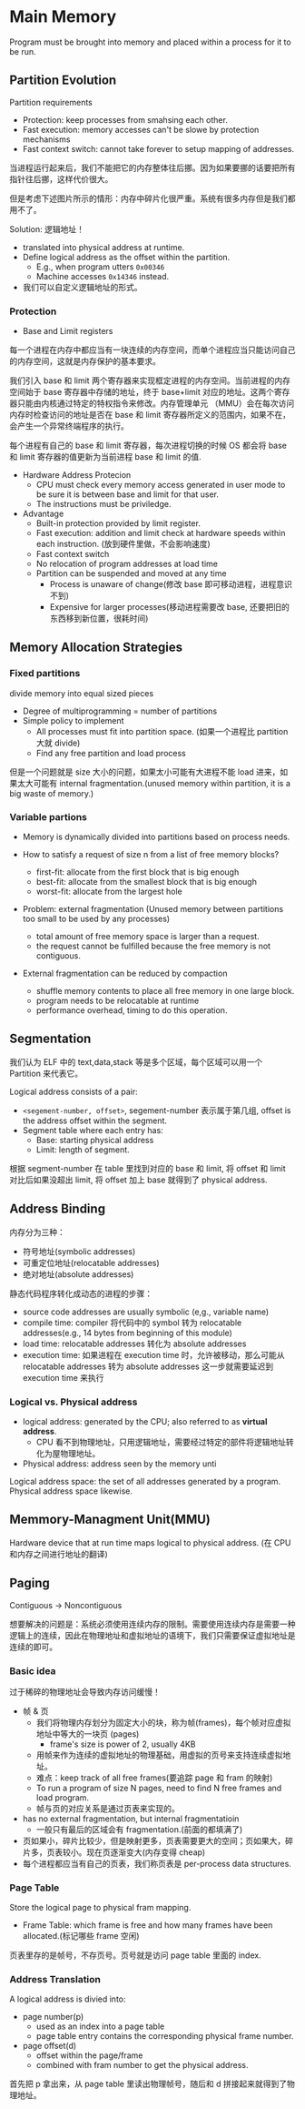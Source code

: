# Main Memory

Program must be brought into memory and placed within a process for it to be run.

## Partition Evolution

Partition requirements

- Protection: keep processes from smahsing each other.
- Fast execution: memory accesses can't be slowe by protection mechanisms
- Fast context switch: cannot take forever to setup mapping of addresses.

当进程运行起来后，我们不能把它的内存整体往后挪。因为如果要挪的话要把所有指针往后挪，这样代价很大。

但是考虑下述图片所示的情形：内存中碎片化很严重。系统有很多内存但是我们都用不了。

Solution: 逻辑地址！

- translated into physical address at runtime.
- Define logical address as the offset within the partition.
    - E.g., when program utters `0x00346`
    - Machine accesses `0x14346` instead.
- 我们可以自定义逻辑地址的形式。

### Protection

- Base and Limit registers

每一个进程在内存中都应当有一块连续的内存空间，而单个进程应当只能访问自己的内存空间，这就是内存保护的基本要求。

我们引入 base 和 limit 两个寄存器来实现框定进程的内存空间。当前进程的内存空间始于 base 寄存器中存储的地址，终于 base+limit 对应的地址。这两个寄存器只能由内核通过特定的特权指令来修改。内存管理单元 （MMU）会在每次访问内存时检查访问的地址是否在 base 和 limit 寄存器所定义的范围内，如果不在，会产生一个异常终端程序的执行。

每个进程有自己的 base 和 limit 寄存器，每次进程切换的时候 OS 都会将 base 和 limit 寄存器的值更新为当前进程 base 和 limit 的值.

- Hardware Address Protecion
    - CPU must check every memory access generated in user mode to be sure it is between base and limit for that user.
    - The instructions must be priviledge.
- Advantage
    - Built-in protection provided by limit register.
    - Fast execution: addition and limit check at hardware speeds within each instruction. (放到硬件里做，不会影响速度)
    - Fast context switch
    - No relocation of program addresses at load time
    - Partition can be suspended and moved at any time
        - Process is unaware of change(修改 base 即可移动进程，进程意识不到)
        - Expensive for larger processes(移动进程需要改 base, 还要把旧的东西移到新位置，很耗时间)

## Memory Allocation Strategies

### Fixed partitions

divide memory into equal sized pieces

- Degree of multiprogramming = number of partitions
- Simple policy to implement
    - All processes must fit into partition space. (如果一个进程比 partition 大就 divide)
    - Find any free partition and load process

但是一个问题就是 size 大小的问题，如果太小可能有大进程不能 load 进来，如果太大可能有 internal fragmentation.(unused memory within partition, it is a big waste of memory.)

### Variable partions

- Memory is dynamically divided into partitions based on process needs.


- How to satisfy a request of size n from a list of free memory blocks?
    - first-fit: allocate from the first block that is big enough
    - best-fit: allocate from the smallest block that is big enough
    - worst-fit: allocate from the largest hole

- Problem: external fragmentation (Unused memory between partitions too small to be used by any processes)
    - total amount of free memory space is larger than a request.
    - the request cannot be fulfilled because the free memory is not contiguous.
- External fragmentation can be reduced by compaction
    - shuffle memory contents to place all free memory in one large block.
    - program needs to be relocatable at runtime
    - performance overhead, timing to do this operation.

## Segmentation

我们认为 ELF 中的 text,data,stack 等是多个区域，每个区域可以用一个 Partition 来代表它。

Logical address consists of a pair:

- `<segement-number, offset>`, segement-number 表示属于第几组, offset is the address offset within the segment.
- Segment table where each entry has:
    - Base: starting physical address
    - Limit: length of segment.

根据 segment-number 在 table 里找到对应的 base 和 limit, 将 offset 和 limit 对比后如果没超出 limit, 将 offset 加上 base 就得到了 physical address.


## Address Binding

内存分为三种：

- 符号地址(symbolic addresses)
- 可重定位地址(relocatable addresses)
- 绝对地址(absolute addresses)


静态代码程序转化成动态的进程的步骤：

- source code addresses are usually symbolic (e,g., variable name)
- compile time: compiler 将代码中的 symbol 转为 relocatable addresses(e.g., 14 bytes from beginning of this module)
- load time: relocatable addresses 转化为 absolute addresses
- execution time: 如果进程在 execution time 时，允许被移动，那么可能从 relocatable addresses 转为 absolute addresses 这一步就需要延迟到 execution time 来执行

### Logical vs. Physical address

- logical address: generated by the CPU; also referred to as **virtual address**.
    - CPU 看不到物理地址，只用逻辑地址，需要经过特定的部件将逻辑地址转化为屋物理地址。
- Physical address: address seen by the memory unti

Logical address space: the set of all addresses generated by a program. Physical address space likewise.

## Memmory-Managment Unit(MMU)

Hardware device that at run time maps logical to physical address. (在 CPU 和内存之间进行地址的翻译)


## Paging

Contiguous -> Noncontiguous

想要解决的问题是：系统必须使用连续内存的限制。需要使用连续内存是需要一种逻辑上的连续，因此在物理地址和虚拟地址的语境下，我们只需要保证虚拟地址是连续的即可。

### Basic idea

过于稀碎的物理地址会导致内存访问缓慢！

- 帧 & 页
    - 我们将物理内存划分为固定大小的块，称为帧(frames)，每个帧对应虚拟地址中等大的一块页 (pages)
        - frame's size is power of 2, usually 4KB
    - 用帧来作为连续的虚拟地址的物理基础，用虚拟的页号来支持连续虚拟地址。
    - 难点：keep track of all free frames(要追踪 page 和 fram 的映射)
    - To run a program of size N pages, need to find N free frames and load program.
    - 帧与页的对应关系是通过页表来实现的。
- has no external fragmentation, but internal fragmentatioin
    - 一般只有最后的区域会有 fragmentation.(前面的都填满了)
- 页如果小，碎片比较少，但是映射更多，页表需要更大的空间；页如果大，碎片多，页表较小。现在页逐渐变大(内存变得 cheap)
- 每个进程都应当有自己的页表，我们称页表是 per-process data structures.

### Page Table

Store the logical page to physical fram mapping.

- Frame Table: which frame is free and how many frames have been allocated.(标记哪些 frame 空闲)

页表里存的是帧号，不存页号。页号就是访问 page table 里面的 index.


### Address Translation

A logical address is divied into:

- page number(p)
    - used as an index into a page table
    - page table entry contains the corresponding physical frame number.
- page offset(d)
    - offset within the page/frame
    - combined with fram number to get the physical address.

首先把 p 拿出来，从 page table 里读出物理帧号，随后和 d 拼接起来就得到了物理地址。
